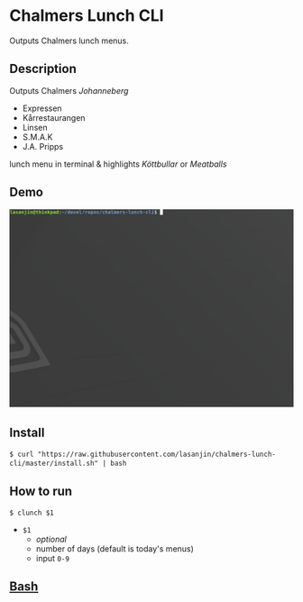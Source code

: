 # Chalmers Lunch CLI
Outputs Chalmers lunch menus.

## Description
Outputs Chalmers *Johanneberg*
- Expressen
- Kårrestaurangen
- Linsen
- S.M.A.K
- J.A. Pripps
  
lunch menu in terminal & highlights *Köttbullar* or *Meatballs*

## Demo
<img src="resources/gif-py.gif" width="640">

## Install
```
$ curl "https://raw.githubusercontent.com/lasanjin/chalmers-lunch-cli/master/install.sh" | bash
```

## How to run
```
$ clunch $1
```

- `$1`
  -  *optional* 
  -  number of days (default is today's menus)
  -  input `0-9`

## [Bash](/bash)
